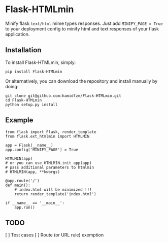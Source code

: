 Flask-HTMLmin
=============

Minify flask `text/html` mime types responses.
Just add `MINIFY_PAGE = True` to your deployment config to minify html and text responses of your flask application.


Installation
------------
To install Flask-HTMLmin, simply:

    pip install Flask-HTMLmin

Or alternatively, you can download the repository and install manually by doing:

    git clone git@github.com:hamidfzm/Flask-HTMLmin.git
    cd Flask-HTMLmin
    python setup.py install


Example
-------

    from flask import Flask, render_template
    from flask.ext_htmlmin import HTMLMIN
    
    app = Flask(__name__)
    app.config['MINIFY_PAGE'] = True
    
    HTMLMIN(app)
    # or you can use HTMLMIN.init_app(app)
    # pass additional parameters to htmlmin
    # HTMLMIN(app, **kwargs)
    
    @app.route('/')
    def main():
        # index.html will be minimized !!!
        return render_template('index.html')
    
    if __name__ == '__main__':
        app.run()
        
TODO
----
[ ] Test cases
[ ] Route (or URL rule) exemption
